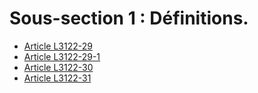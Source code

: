 # Sous-section 1 : Définitions.

* [Article L3122-29](./LEGIARTI000006902522.md)
* [Article L3122-29-1](./LEGIARTI000030995360.md)
* [Article L3122-30](./LEGIARTI000006902523.md)
* [Article L3122-31](./LEGIARTI000006902524.md)
